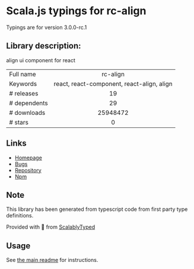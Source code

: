 
# Scala.js typings for rc-align

Typings are for version 3.0.0-rc.1

## Library description:
align ui component for react

|                    |                 |
| ------------------ | :-------------: |
| Full name          | rc-align |
| Keywords           | react, react-component, react-align, align |
| # releases         | 19 |
| # dependents       | 29 |
| # downloads        | 25948472 |
| # stars            | 0 |

## Links
- [Homepage](http://github.com/react-component/align)
- [Bugs](http://github.com/react-component/align/issues)
- [Repository](https://github.com/react-component/align)
- [Npm](https://www.npmjs.com/package/rc-align)
    


## Note
This library has been generated from typescript code from first party type definitions.

Provided with :purple_heart: from [ScalablyTyped](https://github.com/oyvindberg/ScalablyTyped)

## Usage
See [the main readme](../../readme.md) for instructions.


